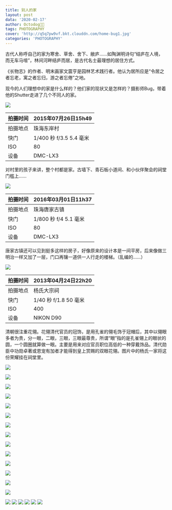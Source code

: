 ```yaml
---
title: 别人的家
layout: post
data: '2020-02-17'
author: Octodog🐙🐶
tags: PHOTOGRAPHY
cover: 'http://q5q7pw9vf.bkt.clouddn.com/home-bug1.jpg'
categories: 'PHOTOGRAPHY'
---
```


古代人称呼自己的家为寒舍、草舍、舍下、敝庐……如陶渊明诗句“结庐在人境，而无车马喧”，林间河畔结庐而居，是古代名士最理想的居住方式。

《长物志》的作者、明末画家文震亨是园林艺术践行者。他认为居所应是“令居之者忘老，寓之者忘归，游之者忘倦”之地。

现今的人们理想中的家是什么样的？他们家的现状又是怎样的？摄影师Bug，带着他的Shutter走进了几个不同人的家。


![](http://q5q7pw9vf.bkt.clouddn.com/home-bug1.jpg)

拍摄时间 | 2015年07月26日15h49 
-|-
拍摄地点 | 珠海东岸村 |
快门 | 1/400 秒 f/3.5 5.4 毫米 | 
ISO | 80 | 
设备 | DMC-LX3 |

对村里的孩子来讲，整个村都是家。古墙下、青石板小道间、和小伙伴聚会的祠堂门槛上……


![](http://q5q7pw9vf.bkt.clouddn.com/home-bug2.jpg)

拍摄时间 | 2016年03月01日11h37 
-|-
拍摄地点 | 珠海唐家古镇 |
快门 | 1/800 秒 f/4 5.1 毫米 | 
ISO | 80 | 
设备 | DMC-LX3 |

唐家古镇还可以见到挺多这样的房子，好像原来的设计本是一间平房，后来像做三明治一样又加了一层，门口再镶一道供一人行走的楼梯。（乱编的……）

![](http://q5q7pw9vf.bkt.clouddn.com/home-bug3.jpg)

拍摄时间 | 2013年04月24日22h20 
-|-
拍摄地点 | 杨氏大宗祠 |
快门 | 1/40 秒 f/1.8 50 毫米 | 
ISO | 400 | 
设备 | NIKON D90 |

清朝很注重花翎。花翎清代官员的冠饰，是用孔雀的翎毛饰于冠帽后，其中以翎眼多者为贵，分一眼，二眼，三眼，三眼最尊贵，所谓“眼”指的是孔雀翎上的眼状的圆，一个圆圈就算做一眼。主要是用来对应官员职位高低的一种穿戴饰品。清代勋臣中功勋卓著或恩宠有加者才能得到皇上赏赐的双眼花翎。图片中的杨氏一家将这份荣耀挂在祠堂里。

![](http://q5q7pw9vf.bkt.clouddn.com/home-bug4.jpg)

![](http://q5q7pw9vf.bkt.clouddn.com/home-bug5.jpg)

![](http://q5q7pw9vf.bkt.clouddn.com/home-bug6.jpg)

![](http://q5q7pw9vf.bkt.clouddn.com/home-bug7.jpg)

![](http://q5q7pw9vf.bkt.clouddn.com/home-bug8.jpg)

![](http://q5q7pw9vf.bkt.clouddn.com/home-bug9.jpg)

![](http://q5q7pw9vf.bkt.clouddn.com/home-bug10.jpg)

![](http://q5q7pw9vf.bkt.clouddn.com/home-bug11.jpg)

![](http://q5q7pw9vf.bkt.clouddn.com/home-bug12.jpg)

![](http://q5q7pw9vf.bkt.clouddn.com/home-bug13.jpg)

![](http://q5q7pw9vf.bkt.clouddn.com/home-bug14.jpg)

![](http://q5q7pw9vf.bkt.clouddn.com/home-bug14.jpg)

![](http://q5q7pw9vf.bkt.clouddn.com/home-bug16.jpg)

![](http://q5q7pw9vf.bkt.clouddn.com/home-bug17.jpg)

![](http://q5q7pw9vf.bkt.clouddn.com/home-bug18.jpg)
![](http://q5q7pw9vf.bkt.clouddn.com/home-bug19.jpg)
![](http://q5q7pw9vf.bkt.clouddn.com/home-bug20.jpg)
![](http://q5q7pw9vf.bkt.clouddn.com/home-bug21.jpg)
![](http://q5q7pw9vf.bkt.clouddn.com/home-bug22.jpg)
![](http://q5q7pw9vf.bkt.clouddn.com/home-bug23.jpg)
